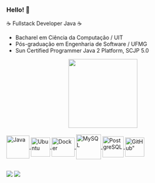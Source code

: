 ### Hello! 👋

☕ Fullstack Developer Java ☕
    <ul>
        <li>Bacharel em Ciência da Computação / UIT</li>
        <li>Pós-graduação em Engenharia de Software / UFMG</li>
        <li>Sun Certified Programmer Java 2 Platform, SCJP 5.0</li>
    </ul>

    
<div align="center">

  <a href="https://github.com/marcoslombardi">
   
  <img height="180em" src="https://github-readme-stats.vercel.app/api?username=marcoslombardi&show_icons=true&theme=vision-friendly&include_all_commits=true&count_private=true">

   </div>
    
  <div style="display: inline_block"><br>
  <img align="center" alt="Java" title="Java" height="60" width="60" src="https://cdn.jsdelivr.net/gh/devicons/devicon/icons/java/java-original-wordmark.svg">
  <img align="center" alt="Ubuntu" title="Ubuntu" height="50" width="50" src="https://cdn.jsdelivr.net/gh/devicons/devicon/icons/ubuntu/ubuntu-plain-wordmark.svg">              
  <img align="center" alt="Docker" title="Docker" height="50" width="60" src="https://cdn.jsdelivr.net/gh/devicons/devicon/icons/docker/docker-original-wordmark.svg">
  <img align="center" alt="MySQL" title="MySQL" height="65" width="65" src="https://cdn.jsdelivr.net/gh/devicons/devicon/icons/mysql/mysql-original-wordmark.svg" />
  <img align="center" alt="PostgreSQL" title="PostgreSQL" height="55" width="55" src="https://cdn.jsdelivr.net/gh/devicons/devicon/icons/postgresql/postgresql-plain-wordmark.svg" /> 
  <img align="center" alt=GitHub" title="GitHub" height="50" width="50" src="https://cdn.jsdelivr.net/gh/devicons/devicon/icons/github/github-original-wordmark.svg">
</div>
  
  ##
 
<div> 
 <a href="https://www.linkedin.com/in/marcoslombardideandrade/" target="_blank"><img src="https://img.shields.io/badge/-LinkedIn-%230077B5?style=for-the-badge&logo=linkedin&logoColor=white" target="_blank"></a> 
 <a href = "mailto:marcoslombardi@gmail.com"><img src="https://img.shields.io/badge/-Gmail-%23333?style=for-the-badge&logo=gmail&logoColor=white" target="_blank"></a>

  </div>

